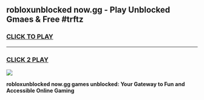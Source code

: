 
## robloxunblocked now.gg - Play Unblocked Gmaes & Free #trftz
<h3>
<a href="https://news.freeplayer.one?title=robloxunblocked_now.gg&ref=26F">CLICK TO PLAY</a></h3>
<hr>

<h3>
<a href="https://news.freeplayer.one?title=robloxunblocked_now.gg&ref=26F">CLICK 2 PLAY</a>
  
</h3>

<a href="https://news.freeplayer.one?title=robloxunblocked_now.gg&ref=26F/"><img src="https://clearcache.store/games.png"></a>


**robloxunblocked now.gg games unblocked: Your Gateway to Fun and Accessible Online Gaming**
